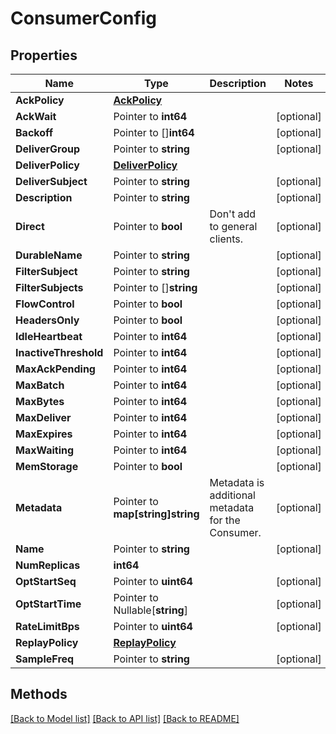 # ConsumerConfig

## Properties

Name | Type | Description | Notes
------------ | ------------- | ------------- | -------------
**AckPolicy** | [**AckPolicy**](AckPolicy.md) |  | 
**AckWait** | Pointer to **int64** |  | [optional] 
**Backoff** | Pointer to []**int64** |  | [optional] 
**DeliverGroup** | Pointer to **string** |  | [optional] 
**DeliverPolicy** | [**DeliverPolicy**](DeliverPolicy.md) |  | 
**DeliverSubject** | Pointer to **string** |  | [optional] 
**Description** | Pointer to **string** |  | [optional] 
**Direct** | Pointer to **bool** | Don&#39;t add to general clients. | [optional] 
**DurableName** | Pointer to **string** |  | [optional] 
**FilterSubject** | Pointer to **string** |  | [optional] 
**FilterSubjects** | Pointer to []**string** |  | [optional] 
**FlowControl** | Pointer to **bool** |  | [optional] 
**HeadersOnly** | Pointer to **bool** |  | [optional] 
**IdleHeartbeat** | Pointer to **int64** |  | [optional] 
**InactiveThreshold** | Pointer to **int64** |  | [optional] 
**MaxAckPending** | Pointer to **int64** |  | [optional] 
**MaxBatch** | Pointer to **int64** |  | [optional] 
**MaxBytes** | Pointer to **int64** |  | [optional] 
**MaxDeliver** | Pointer to **int64** |  | [optional] 
**MaxExpires** | Pointer to **int64** |  | [optional] 
**MaxWaiting** | Pointer to **int64** |  | [optional] 
**MemStorage** | Pointer to **bool** |  | [optional] 
**Metadata** | Pointer to **map[string]string** | Metadata is additional metadata for the Consumer. | [optional] 
**Name** | Pointer to **string** |  | [optional] 
**NumReplicas** | **int64** |  | 
**OptStartSeq** | Pointer to **uint64** |  | [optional] 
**OptStartTime** | Pointer to Nullable[**string**] |  | [optional] 
**RateLimitBps** | Pointer to **uint64** |  | [optional] 
**ReplayPolicy** | [**ReplayPolicy**](ReplayPolicy.md) |  | 
**SampleFreq** | Pointer to **string** |  | [optional] 

## Methods


[[Back to Model list]](../README.md#documentation-for-models) [[Back to API list]](../README.md#documentation-for-api-endpoints) [[Back to README]](../README.md)


